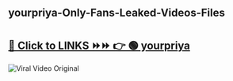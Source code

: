 
 ## yourpriya-Only-Fans-Leaked-Videos-Files

# <h2><a href="https://mediaupload.pro?yourpriya">🔗 Click to LINKS ⏩⏩ 👉 🟢 yourpriya </a></h2>

<a href="https://mediaupload.pro?yourpriya" rel="nofollow" data-target="animated-image.originalLink"><img src="https://i.ibb.co.com/xMMVF88/686577567.gif" alt="Viral Video Original" style="max-width: 100%; display: inline-block;" data-target="animated-image.originalImage"></a>